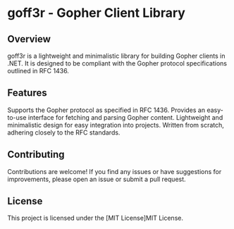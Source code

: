 # goff3r - Gopher Client Library

## Overview
goff3r is a lightweight and minimalistic library for building Gopher clients in .NET.
It is designed to be compliant with the Gopher protocol specifications outlined in RFC 1436.

## Features
Supports the Gopher protocol as specified in RFC 1436.
Provides an easy-to-use interface for fetching and parsing Gopher content.
Lightweight and minimalistic design for easy integration into projects.
Written from scratch, adhering closely to the RFC standards.

## Contributing
Contributions are welcome! If you find any issues or have suggestions for improvements, please open an issue or submit a pull request.

## License
This project is licensed under the [MIT License]MIT License.